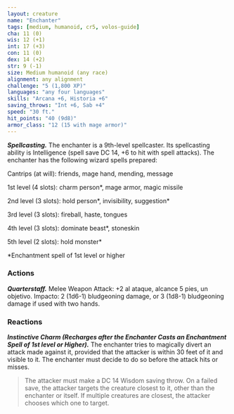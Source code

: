 ```yaml
---
layout: creature
name: "Enchanter"
tags: [medium, humanoid, cr5, volos-guide]
cha: 11 (0)
wis: 12 (+1)
int: 17 (+3)
con: 11 (0)
dex: 14 (+2)
str: 9 (-1)
size: Medium humanoid (any race)
alignment: any alignment
challenge: "5 (1,800 XP)"
languages: "any four languages"
skills: "Arcana +6, Historia +6"
saving_throws: "Int +6, Sab +4"
speed: "30 ft."
hit_points: "40 (9d8)"
armor_class: "12 (15 with mage armor)"
---
```


***Spellcasting.*** The enchanter is a 9th-level spellcaster. Its spellcasting ability is Intelligence (spell save DC 14, +6 to hit with spell attacks). The enchanter has the following wizard spells prepared:

Cantrips (at will): friends, mage hand, mending, message

1st level (4 slots): charm person*, mage armor, magic missile

2nd level (3 slots): hold person*, invisibility, suggestion*

3rd level (3 slots): fireball, haste, tongues

4th level (3 slots): dominate beast*, stoneskin

5th level (2 slots): hold monster*

*Enchantment spell of 1st level or higher

### Actions

***Quarterstaff.*** Melee Weapon Attack: +2 al ataque, alcance 5 pies, un objetivo. Impacto: 2 (1d6-1) bludgeoning damage, or 3 (1d8-1) bludgeoning damage if used with two hands.

### Reactions

***Instinctive Charm (Recharges after the Enchanter Casts an Enchantment Spell of 1st level or Higher).*** The enchanter tries to magically divert an attack made against it, provided that the attacker is within 30 feet of it and visible to it. The enchanter must decide to do so before the attack hits or misses.

>The attacker must make a DC 14 Wisdom saving throw. On a failed save, the attacker targets the creature closest to it, other than the enchanter or itself. If multiple creatures are closest, the attacker chooses which one to target.